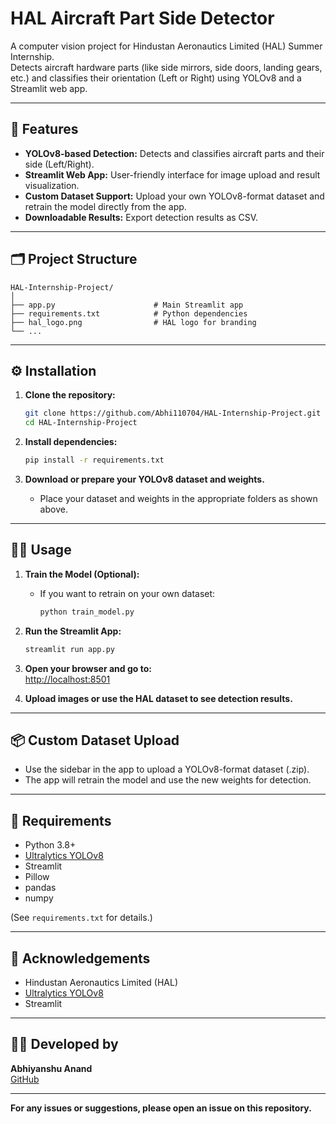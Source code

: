 # HAL Aircraft Part Side Detector

A computer vision project for Hindustan Aeronautics Limited (HAL) Summer Internship.  
Detects aircraft hardware parts (like side mirrors, side doors, landing gears, etc.) and classifies their orientation (Left or Right) using YOLOv8 and a Streamlit web app.

---

## 🚀 Features

- **YOLOv8-based Detection:** Detects and classifies aircraft parts and their side (Left/Right).
- **Streamlit Web App:** User-friendly interface for image upload and result visualization.
- **Custom Dataset Support:** Upload your own YOLOv8-format dataset and retrain the model directly from the app.
- **Downloadable Results:** Export detection results as CSV.

---

## 🗂️ Project Structure

```
HAL-Internship-Project/
│
├── app.py                      # Main Streamlit app
├── requirements.txt            # Python dependencies
├── hal_logo.png                # HAL logo for branding
└── ...
```

---

## ⚙️ Installation

1. **Clone the repository:**
   ```bash
   git clone https://github.com/Abhi110704/HAL-Internship-Project.git
   cd HAL-Internship-Project
   ```

2. **Install dependencies:**
   ```bash
   pip install -r requirements.txt
   ```

3. **Download or prepare your YOLOv8 dataset and weights.**
   - Place your dataset and weights in the appropriate folders as shown above.

---

## 🏃‍♂️ Usage

1. **Train the Model (Optional):**
   - If you want to retrain on your own dataset:
     ```bash
     python train_model.py
     ```

2. **Run the Streamlit App:**
   ```bash
   streamlit run app.py
   ```

3. **Open your browser and go to:**  
   [http://localhost:8501](http://localhost:8501)

4. **Upload images or use the HAL dataset to see detection results.**

---

## 📦 Custom Dataset Upload

- Use the sidebar in the app to upload a YOLOv8-format dataset (.zip).
- The app will retrain the model and use the new weights for detection.

---

## 📄 Requirements

- Python 3.8+
- [Ultralytics YOLOv8](https://docs.ultralytics.com/)
- Streamlit
- Pillow
- pandas
- numpy

(See `requirements.txt` for details.)

---

## 🙏 Acknowledgements

- Hindustan Aeronautics Limited (HAL)
- [Ultralytics YOLOv8](https://github.com/ultralytics/ultralytics)
- Streamlit

---

## 👨‍💻 Developed by

**Abhiyanshu Anand**  
[GitHub](https://github.com/Abhi110704)

---

**For any issues or suggestions, please open an issue on this repository.** 